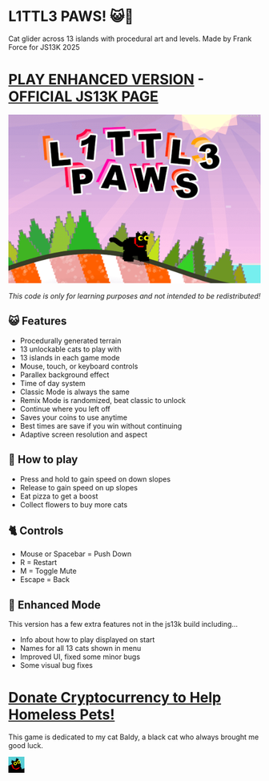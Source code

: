 # L1TTL3 PAWS! 😺🐾

Cat glider across 13 islands with procedural art and levels.
Made by Frank Force for JS13K 2025

# [PLAY ENHANCED VERSION](https://killedbyapixel.github.io/JS13K2025/) - [OFFICIAL JS13K PAGE](https://js13kgames.com/2025/games/l1ttl3-paws)

![L1TTL3 PAWS - A JS13k Game by Frank Force](/game/screenshot.png)

*This code is only for learning purposes and not intended to be redistributed!*

## 😺 Features
- Procedurally generated terrain
- 13 unlockable cats to play with
- 13 islands in each game mode
- Mouse, touch, or keyboard controls
- Parallex background effect
- Time of day system
- Classic Mode is always the same
- Remix Mode is randomized, beat classic to unlock
- Continue where you left off
- Saves your coins to use anytime
- Best times are save if you win without continuing
- Adaptive screen resolution and aspect

## 🐾 How to play
- Press and hold to gain speed on down slopes
- Release to gain speed on up slopes
- Eat pizza to get a boost
- Collect flowers to buy more cats

## 🐈 Controls
- Mouse or Spacebar = Push Down
- R = Restart
- M = Toggle Mute
- Escape = Back

## 🦁 Enhanced Mode
This version has a few extra features not in the js13k build including...
- Info about how to play displayed on start
- Names for all 13 cats shown in menu
- Improved UI, fixed some minor bugs
- Some visual bug fixes

# [Donate Cryptocurrency to Help Homeless Pets!](https://bestfriends.org/donate/cryptocurrency-donations)

This game is dedicated to my cat Baldy, 
a black cat who always brought me good luck. 

![Cat Favicon](/game/favicon.png)
